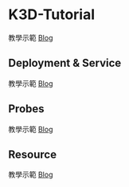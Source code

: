 # K3D-Tutorial
教學示範 [Blog](https://hackmd.io/@6j0OMC7UQbGqQLfUg9pauA/r1OgO5IPT)

## Deployment & Service
教學示範 [Blog](https://hackmd.io/@6j0OMC7UQbGqQLfUg9pauA/HJxsUD8Dp)

## Probes
教學示範 [Blog](https://hackmd.io/@6j0OMC7UQbGqQLfUg9pauA/HJTmLipvp)

## Resource
教學示範 [Blog](https://hackmd.io/@6j0OMC7UQbGqQLfUg9pauA/rJxkx8zda)